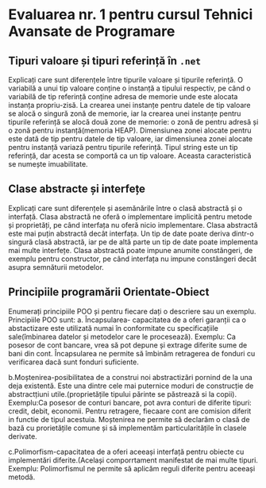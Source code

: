 # Evaluarea nr. 1 pentru cursul Tehnici Avansate de Programare #

## Tipuri valoare și tipuri referință în `.net` ##
Explicați care sunt diferențele între tipurile valoare și tipurile referință.
O variabilă a unui tip valoare conține o instanță a tipului respectiv, pe când o variabilă de tip referință conține adresa de memorie unde este alocata instanța propriu-zisă.
La crearea unei instanțe pentru datele de tip valoare se alocă o singură zonă de memorie, iar la crearea unei instanțe pentru tipurile referință se alocă două zone de memorie: o zonă de pentru adresă și o zonă pentru instanță(memoria HEAP).
Dimensiunea zonei alocate pentru este dată de tip pentru datele de tip valoare, iar dimensiunea zonei alocate pentru instanță variază pentru tipurile referință.
Tipul string este un tip referință, dar acesta se comportă ca un tip valoare. Aceasta caracteristică se numește imuabilitate.

## Clase abstracte și interfețe ##
Explicați care sunt diferențele și asemănările între o clasă abstractă și o interfață.
Clasa abstractă ne oferă o implementare implicită pentru metode și proprietăți, pe când interfața nu oferă nicio implementare. 
Clasa abstractă este mai puțin abstractă decât interfața. 
Un tip de date poate deriva dintr-o singură clasă abstractă, iar pe de altă parte un tip de date poate implementa mai multe interfețe. 
Clasa abstractă poate impune anumite constângeri, de exemplu pentru constructor, pe când interfața nu impune constângeri decât asupra semnăturii metodelor.

## Principiile programării Orientate-Obiect ##
Enumerați principiile POO și pentru fiecare dați o descriere sau un exemplu.
Principiile POO sunt:
a. Încapsularea- capacitatea de a oferi garanții ca o abstactizare este utilizată numai în conformitate cu specificațiile sale(îmbinarea datelor și metodelor care le procesează).
Exemplu: Ca posesor de cont bancare, vrea să pot depune și extrage diferite sume de bani din cont.
Încapsularea ne permite să îmbinăm retragerea de fonduri cu verificarea dacă sunt fonduri suficiente.

b.Moștenirea-posibilitatea de a construi noi abstractizări pornind de la una deja existentă. Este una dintre cele mai puternice moduri de construcție de abstractțiuni utile.(proprietățile tipului părinte se păstrează si la copii).
Exemplu:Ca posesor de conturi bancare, pot avra conturi de diferite tipuri: credit, debit, economii. Pentru retragere, fiecaare cont are comision diferit in functie de tipul acestuia.
Moștenirea ne permite să declarăm o clasă de bază cu prorietățile comune și să implementăm particularitățile în clasele derivate.

c.Polimorfism-capacitatea de a oferi aceeași interfață pentru obiecte cu implementări diferite.(Același comporrtament manifestat de mai multe tipuri.
Exemplu: Polimorfismul ne permite să aplicăm reguli diferite pentru aceeași metodă.